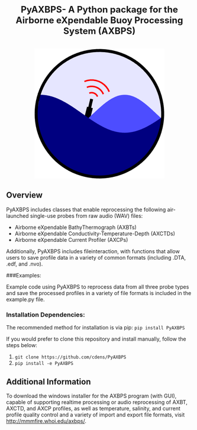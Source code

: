 
<p align="center">
	<b><font size="+2">PyAXBPS- A Python package for the Airborne eXpendable Buoy Processing System (AXBPS)</font></b>
	</br></br></br>
  <img src="dropicon.png" />
</p>


## Overview <a id="overview"></a>

PyAXBPS includes classes that enable reprocessing the following air-launched single-use probes from raw audio (WAV) files:

* Airborne eXpendable BathyThermograph (AXBTs)
* Airborne eXpendable Conductivity-Temperature-Depth (AXCTDs)
* Airborne eXpendable Current Profiler (AXCPs) 

Additionally, PyAXBPS includes fileinteraction, with functions that allow users to save profile data in a variety of common formats (including .DTA, .edf, and .nvo).


###Examples:

Example code using PyAXBPS to reprocess data from all three probe types and save the processed profiles in a variety of file formats is included in the example.py file.

	
### Installation Dependencies:
The recommended method for installation is via pip:
`pip install PyAXBPS`

If you would prefer to clone this repository and install manually, follow the steps below:

1. `git clone https://github.com/cdens/PyAXBPS`
2. `pip install -e PyAXBPS`




## Additional Information

To download the windows installer for the AXBPS program (with GUI), capable of supporting realtime processing or audio reprocessing of AXBT, AXCTD, and AXCP profiles, as well as temperature, salinity, and current profile quality control and a variety of import and export file formats, visit http://mmmfire.whoi.edu/axbps/. 

